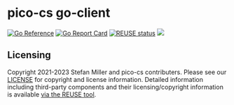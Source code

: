 # pico-cs go-client
[![Go Reference](https://pkg.go.dev/badge/github.com/pico-cs/go-client/client.svg)](https://pkg.go.dev/github.com/pico-cs/go-client/client)
[![Go Report Card](https://goreportcard.com/badge/github.com/pico-cs/go-client)](https://goreportcard.com/report/github.com/pico-cs/go-client)
[![REUSE status](https://api.reuse.software/badge/github.com/pico-cs/go-client)](https://api.reuse.software/info/github.com/pico-cs/go-client)
![](https://github.com/pico-cs/go-client/workflows/build/badge.svg)

## Licensing

Copyright 2021-2023 Stefan Miller and pico-cs contributers. Please see our [LICENSE](LICENSE.md) for copyright and license information. Detailed information including third-party components and their licensing/copyright information is available [via the REUSE tool](https://api.reuse.software/info/github.com/pico-cs/go-client).


